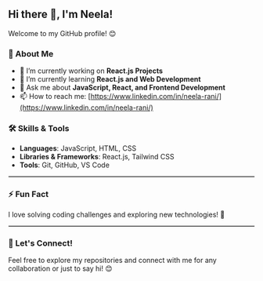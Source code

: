## Hi there 👋, I'm Neela!  

Welcome to my GitHub profile! 😊  

### 🚀 About Me  
- 🔭 I’m currently working on **React.js Projects**  
- 🌱 I’m currently learning **React.js and Web Development**  
- 💬 Ask me about **JavaScript, React, and Frontend Development**  
- 📫 How to reach me: [https://www.linkedin.com/in/neela-rani/](https://www.linkedin.com/in/neela-rani/)  

### 🛠️ Skills & Tools  
- **Languages**: JavaScript, HTML, CSS  
- **Libraries & Frameworks**: React.js, Tailwind CSS  
- **Tools**: Git, GitHub, VS Code  

<hr style="border: 0.1px solid #ccc;" />

### ⚡ Fun Fact  
I love solving coding challenges and exploring new technologies! 🚀

<hr style="border: 0.1px solid #ccc;" />

### 🌟 Let's Connect!  
Feel free to explore my repositories and connect with me for any collaboration or just to say hi! 😊
